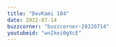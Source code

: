 ```yaml
---
title: "DevKami 184"
date: 2022-07-14
buzzcorner: "buzzcorner-20220714"
youtubeid: "wnIkei0gXcE"
---
```

